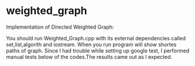 # weighted_graph
Implementation of Directed Weighted Graph:

You should run Weighted_Graph.cpp with its external dependencies called set,list,algorith and iostream. When you run program will show shortes paths of graph.
Since I had trouble while setting up google test, I performed manual tests below of the codes.The results came out as I expected.
